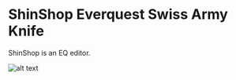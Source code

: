 # ShinShop Everquest Swiss Army Knife
ShinShop is an EQ editor.

![alt text](http://i.imgur.com/lMWEQst.png "Shinshop Picture")
